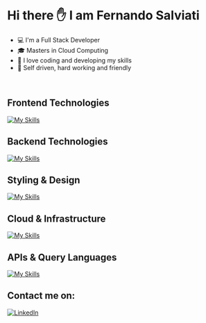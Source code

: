 # Hi there :hand: I am Fernando Salviati

* :computer: I'm a Full Stack Developer
* :mortar_board: Masters in Cloud Computing
* :rocket: I love coding and developing my skills
* :blue_book: Self driven, hard working and friendly
<br />

## Frontend Technologies
[![My Skills](https://skillicons.dev/icons?i=html,css,js,jquery,nextjs,react)](https://skillicons.dev)
<br />
## Backend Technologies
[![My Skills](https://skillicons.dev/icons?i=node,express,mongodb,mysql)](https://skillicons.dev)
## Styling & Design
[![My Skills](https://skillicons.dev/icons?i=sass,tailwind,figma)](https://skillicons.dev)
<br />
## Cloud & Infrastructure
[![My Skills](https://skillicons.dev/icons?i=aws,docker,heroku,git)](https://skillicons.dev)
<br />
## APIs & Query Languages
[![My Skills](https://skillicons.dev/icons?i=graphql)](https://skillicons.dev)
<br />

## Contact me on:
[![LinkedIn](https://img.shields.io/badge/-LinkedIn-blue?style=flat&logo=linkedin&logoColor=white)](https://www.linkedin.com/in/fernando-salviati/)




